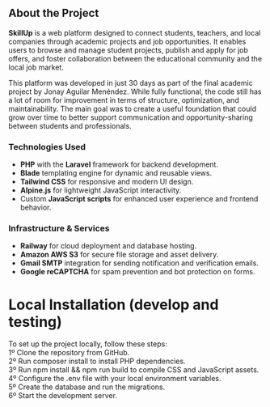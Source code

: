 ## About the Project

**SkillUp** is a web platform designed to connect students, teachers, and local companies through academic projects and job opportunities. It enables users to browse and manage student projects, publish and apply for job offers, and foster collaboration between the educational community and the local job market.

This platform was developed in just 30 days as part of the final academic project by Jonay Aguilar Menéndez. While fully functional, the code still has a lot of room for improvement in terms of structure, optimization, and maintainability. The main goal was to create a useful foundation that could grow over time to better support communication and opportunity-sharing between students and professionals.

### Technologies Used

- **PHP** with the **Laravel** framework for backend development.  
- **Blade** templating engine for dynamic and reusable views.  
- **Tailwind CSS** for responsive and modern UI design.  
- **Alpine.js** for lightweight JavaScript interactivity.  
- Custom **JavaScript scripts** for enhanced user experience and frontend behavior.

### Infrastructure & Services

- **Railway** for cloud deployment and database hosting.  
- **Amazon AWS S3** for secure file storage and asset delivery.  
- **Gmail SMTP** integration for sending notification and verification emails.  
- **Google reCAPTCHA** for spam prevention and bot protection on forms.

# Local Installation (develop and testing)
To set up the project locally, follow these steps: <br>
  1º Clone the repository from GitHub. <br>
  2º Run composer install to install PHP dependencies. <br>
  3º Run npm install && npm run build to compile CSS and JavaScript assets. <br>
  4º Configure the .env file with your local environment variables. <br> 
  5º Create the database and run the migrations. <br>
  6º Start the development server.
